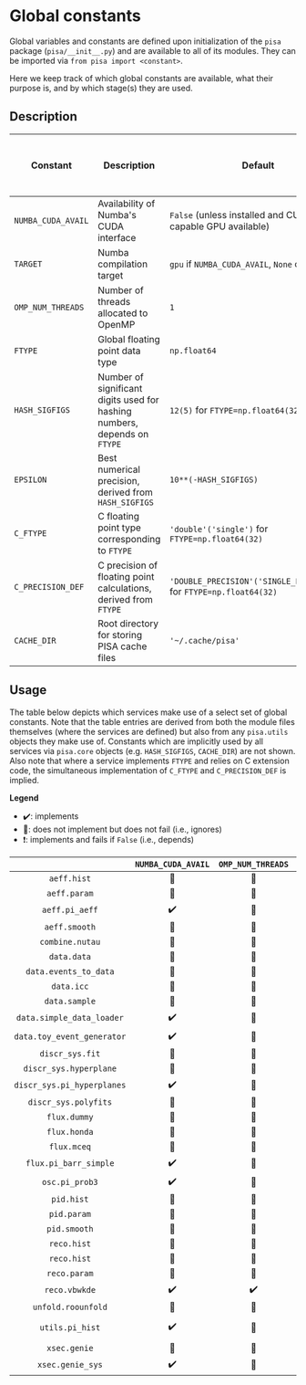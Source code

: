 # Global constants

Global variables and constants are defined upon initialization of the `pisa` package (`pisa/__init__.py`) and are available to all of its modules.
They can be imported via `from pisa import <constant>`.

Here we keep track of which global constants are available, what their purpose is, and by which stage(s) they are used.

## Description

| Constant           | Description                                                               | Default                                                               | Overwritten by environment variables (priority indicated where necessary) |
| ------------------ | ------------------------------------------------------------------------- | --------------------------------------------------------------------- | ------------------------------------------------------------------------- |
| `NUMBA_CUDA_AVAIL` | Availability of Numba's CUDA interface                                    | `False` (unless installed and CUDA-capable GPU available)             |                                                                           |
| `TARGET`           | Numba compilation target                                                  | `gpu` if `NUMBA_CUDA_AVAIL`, `None` otherwise | `PISA_TARGET`                                                             |
| `OMP_NUM_THREADS`  | Number of threads allocated to OpenMP                                     | `1`                                                                   | `OMP_NUM_THREADS`                                                         |
| `FTYPE`            | Global floating point data type                                           | `np.float64`                                                          | `PISA_FTYPE`                                                              |
| `HASH_SIGFIGS`     | Number of significant digits used for hashing numbers, depends on `FTYPE` | `12(5)` for `FTYPE=np.float64(32)`                                    |                                                                           |
| `EPSILON`          | Best numerical precision, derived from `HASH_SIGFIGS`                     | `10**(-HASH_SIGFIGS)`                                                 |                                                                           |
| `C_FTYPE`          | C floating point type corresponding to `FTYPE`                            | `'double'('single')` for `FTYPE=np.float64(32)`                       |                                                                           |
| `C_PRECISION_DEF`  | C precision of floating point calculations, derived from `FTYPE`          | `'DOUBLE_PRECISION'('SINGLE_PRECISION')` for `FTYPE=np.float64(32)`   |                                                                           |
| `CACHE_DIR`        | Root directory for storing PISA cache files                               | `'~/.cache/pisa'`                                                     | 1.`PISA_CACHE_DIR`, 2.`XDG_CACHE_HOME/pisa`                               |

## Usage
The table below depicts which services make use of a select set of global constants.
Note that the table entries are derived from both the module files themselves (where the services are defined) but also from any `pisa.utils` objects they make use of.
Constants which are implicitly used by all services via `pisa.core` objects (e.g. `HASH_SIGFIGS`, `CACHE_DIR`) are not shown.
Also note that where a service implements `FTYPE` and relies on C extension code, the simultaneous implementation of `C_FTYPE` and `C_PRECISION_DEF` is implied.

**Legend**
- :heavy_check_mark:: implements
- :black_square_button:: does not implement but does not fail (i.e., ignores)
- :heavy_exclamation_mark:: implements and fails if `False` (i.e., depends)

|                            | `NUMBA_CUDA_AVAIL`    | `OMP_NUM_THREADS`     | `FTYPE`               |
| :------------------------: | :-------------------: | :-------------------: | :-------------------: |
| `aeff.hist`                | :black_square_button: | :black_square_button: | :black_square_button: |
| `aeff.param`               | :black_square_button: | :black_square_button: | :black_square_button: |
| `aeff.pi_aeff`             | :heavy_check_mark:    | :black_square_button: | :heavy_check_mark:    |
| `aeff.smooth`              | :black_square_button: | :black_square_button: | :black_square_button: |
| `combine.nutau`            | :black_square_button: | :black_square_button: | :black_square_button: |
| `data.data`                | :black_square_button: | :black_square_button: | :black_square_button: |
| `data.events_to_data`      | :black_square_button: | :black_square_button: | :black_square_button: |
| `data.icc`                 | :black_square_button: | :black_square_button: | :black_square_button: |
| `data.sample`              | :black_square_button: | :black_square_button: | :black_square_button: |
| `data.simple_data_loader`  | :heavy_check_mark:    | :black_square_button: | :heavy_check_mark:    |
| `data.toy_event_generator` | :heavy_check_mark:    | :black_square_button: | :heavy_check_mark:    |
| `discr_sys.fit`            | :black_square_button: | :black_square_button: | :black_square_button: |
| `discr_sys.hyperplane`     | :black_square_button: | :black_square_button: | :black_square_button: |
| `discr_sys.pi_hyperplanes` | :heavy_check_mark:    | :black_square_button: | :heavy_check_mark:    |
| `discr_sys.polyfits`       | :black_square_button: | :black_square_button: | :black_square_button: |
| `flux.dummy`               | :black_square_button: | :black_square_button: | :black_square_button: |
| `flux.honda`               | :black_square_button: | :black_square_button: | :black_square_button: |
| `flux.mceq`                | :black_square_button: | :black_square_button: | :black_square_button: |
| `flux.pi_barr_simple`      | :heavy_check_mark:    | :black_square_button: | :heavy_check_mark:    |
| `osc.pi_prob3`             | :heavy_check_mark:    | :black_square_button: | :heavy_check_mark:    |
| `pid.hist`                 | :black_square_button: | :black_square_button: | :black_square_button: |
| `pid.param`                | :black_square_button: | :black_square_button: | :black_square_button: |
| `pid.smooth`               | :black_square_button: | :black_square_button: | :black_square_button: |
| `reco.hist`                | :black_square_button: | :black_square_button: | :black_square_button: |
| `reco.hist`                | :black_square_button: | :black_square_button: | :black_square_button: |
| `reco.param`               | :black_square_button: | :black_square_button: | :black_square_button: |
| `reco.vbwkde`              | :heavy_check_mark:    | :heavy_check_mark:    | :heavy_check_mark:    |
| `unfold.roounfold`         | :black_square_button: | :black_square_button: | :black_square_button: |
| `utils.pi_hist`            | :heavy_check_mark:    | :black_square_button: | :heavy_check_mark   : |
| `xsec.genie`               | :black_square_button: | :black_square_button: | :black_square_button: |
| `xsec.genie_sys`           | :heavy_check_mark:    | :black_square_button: | :heavy_check_mark:    |
